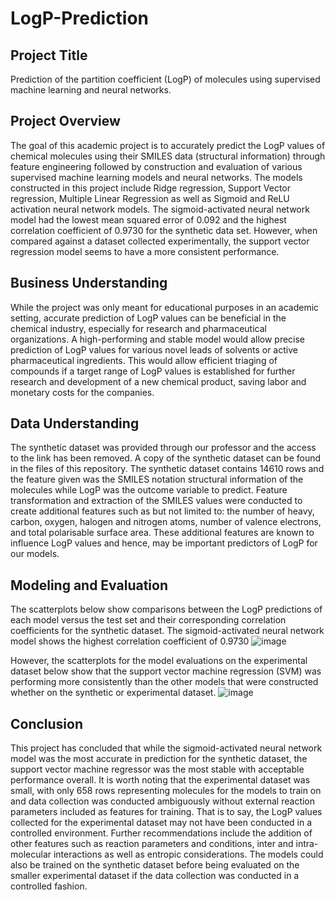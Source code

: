 # LogP-Prediction

## Project Title
Prediction of the partition coefficient (LogP) of molecules using supervised machine learning and neural networks. 

## Project Overview
The goal of this academic project is to accurately predict the LogP values of chemical molecules using their SMILES data (structural information) through feature engineering followed by construction and evaluation of various supervised machine learning models and neural networks. The models constructed in this project include Ridge regression, Support Vector regression, Multiple Linear Regression as well as Sigmoid and ReLU activation neural network models. The sigmoid-activated neural network model had the lowest mean squared error of 0.092 and the highest correlation coefficient of 0.9730 for the synthetic data set. However, when compared against a dataset collected experimentally, the support vector regression model seems to have a more consistent performance. 

## Business Understanding 
While the project was only meant for educational purposes in an academic setting, accurate prediction of LogP values can be beneficial in the chemical industry, especially for research and pharmaceutical organizations. A high-performing and stable model would allow precise prediction of LogP values for various novel leads of solvents or active pharmaceutical ingredients. This would allow efficient triaging of compounds if a target range of LogP values is established for further research and development of a new chemical product, saving labor and monetary costs for the companies. 

## Data Understanding 
The synthetic dataset was provided through our professor and the access to the link has been removed. A copy of the synthetic dataset can be found in the files of this repository. The synthetic dataset contains 14610 rows and the feature given was the SMILES notation structural information of the molecules while LogP was the outcome variable to predict. Feature transformation and extraction of the SMILES values were conducted to create additional features such as but not limited to: the number of heavy, carbon, oxygen, halogen and nitrogen atoms, number of valence electrons, and total polarisable surface area. These additional features are known to influence LogP values and hence, may be important predictors of LogP for our models. 

## Modeling and Evaluation 
The scatterplots below show comparisons between the LogP predictions of each model versus the test set and their corresponding correlation coefficients for the synthetic dataset. The sigmoid-activated neural network model shows the highest correlation coefficient of 0.9730
![image](https://github.com/kayneong/LogP-Prediction/assets/150570357/87ca7c2a-31d7-43c6-a3af-6cdf13477fb6)

However, the scatterplots for the model evaluations on the experimental dataset below show that the support vector machine regression (SVM) was performing more consistently than the other models that were constructed whether on the synthetic or experimental dataset. 
![image](https://github.com/kayneong/LogP-Prediction/assets/150570357/86040120-0c23-435d-b915-b040196fec9b)

## Conclusion
This project has concluded that while the sigmoid-activated neural network model was the most accurate in prediction for the synthetic dataset, the support vector machine regressor was the most stable with acceptable performance overall. It is worth noting that the experimental dataset was small, with only 658 rows representing molecules for the models to train on and data collection was conducted ambiguously without external reaction parameters included as features for training. That is to say, the LogP values collected for the experimental dataset may not have been conducted in a controlled environment. Further recommendations include the addition of other features such as reaction parameters and conditions, inter and intra-molecular interactions as well as entropic considerations. The models could also be trained on the synthetic dataset before being evaluated on the smaller experimental dataset if the data collection was conducted in a controlled fashion. 
